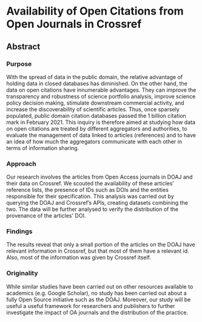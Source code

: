 # Availability of Open Citations from Open Journals in Crossref
## Abstract
### Purpose
With the spread of data in the public domain, the relative advantage of holding data in closed databases has diminished. On the other hand, the data on open citations have innumerable advantages. They can improve the transparency and robustness of science portfolio analysis, improve science policy decision making, stimulate downstream commercial activity, and increase the discoverability of scientific articles. Thus, once sparsely populated, public domain citation databases passed the 1 billion citation mark in February 2021. This inquiry is therefore aimed at studying how data on open citations are treated by different aggregators and authorities, to evaluate the management of data linked to articles (references) and to have an idea of ​​how much the aggregators communicate with each other in terms of information sharing. 
### Approach
Our research involves the articles from Open Access journals in DOAJ and their data on Crossref. We scouted the availability of these articles’ reference lists, the presence of IDs such as DOIs and the entities responsible for their specification. This analysis was carried out by querying the DOAJ and Crossref’s APIs, creating datasets combining the two. The data will be further analysed to verify the distribution of the provenance of the articles' DOI.
### Findings
The results reveal that only a small portion of the articles on the DOAJ have relevant information in Crossref, but that most of them have a relevant id. Also, most of the information was given by Crossref itself. 
### Originality
While similar studies have been carried out on other resources available to academics (e.g. Google Scholar), no study has been carried out about a fully Open Source initiative such as the DOAJ. Moreover, our study will be useful a useful framework for researchers and publishers to further investigate the impact of OA journals and the distribution of the practice.